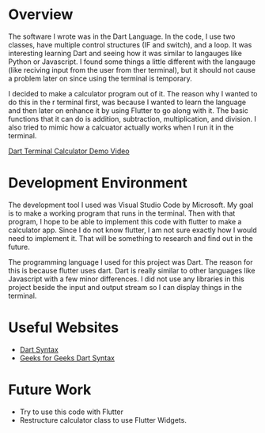 # Overview
The software I wrote was in the Dart Language. In the code, I use two classes, have multiple control structures (IF and switch), and a loop.  It was interesting learning Dart and seeing how it was similar to langauges like Python or Javascript.  I found some things a little different with the langauge (like reciving input from the user from ther terminal), but it should not cause a problem later on since using the terminal is temporary.  

I decided to make a calculator program out of it.  The reason why I wanted to do this in the r terminal first, was because I wanted to learn the language and then later on enhance it by using Flutter to go along with it.  The basic functions that it can do is addition, subtraction, multiplication, and division.  I also tried to mimic how a calcuator actually works when I run it in the terminal.

[Dart Terminal Calculator Demo Video](http://youtu.be/IlqLvqr0oQ4?hd=1)

# Development Environment

The development tool I used was Visual Studio Code by Microsoft.  My goal is to make a working program that runs in the terminal.  Then with that program, I hope to be able to implement this code with flutter to make a calculator app.  Since I do not know flutter, I am not sure exactly how I would need to implement it.  That will be something to research and find out in the future.

The programming language I used for this project was Dart.  The reason for this is because flutter uses dart.  Dart is really similar to other languages like Javascript with a few minor differences.  I did not use any libraries in this project beside the input and output stream so I can display things in the terminal.

# Useful Websites

* [Dart Syntax](https://www.darttutorial.org/dart-tutorial/dart-syntax/)
* [Geeks for Geeks Dart Syntax](https://www.geeksforgeeks.org/dart-basic-syntax/)

# Future Work
* Try to use this code with Flutter
* Restructure calculator class to use Flutter Widgets.
